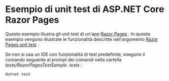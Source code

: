 # <a name="aspnet-core-razor-pages-unit-tests-sample"></a>Esempio di unit test di ASP.NET Core Razor Pages

Questo esempio illustra gli unit test di un'app [Razor Pages](https://docs.microsoft.com/aspnet/core/mvc/razor-pages) . In questo esempio vengono illustrate le funzionalità descritte nell'argomento [Razor Pages unit test](https://docs.microsoft.com/aspnet/core/test/razor-pages-tests) .

Se non si usa un IDE con funzionalità di test predefinite, eseguire il comando seguente al prompt dei comandi nella cartella *tests/RazorPagesTestSample. tests* :

```console
dotnet test
```
